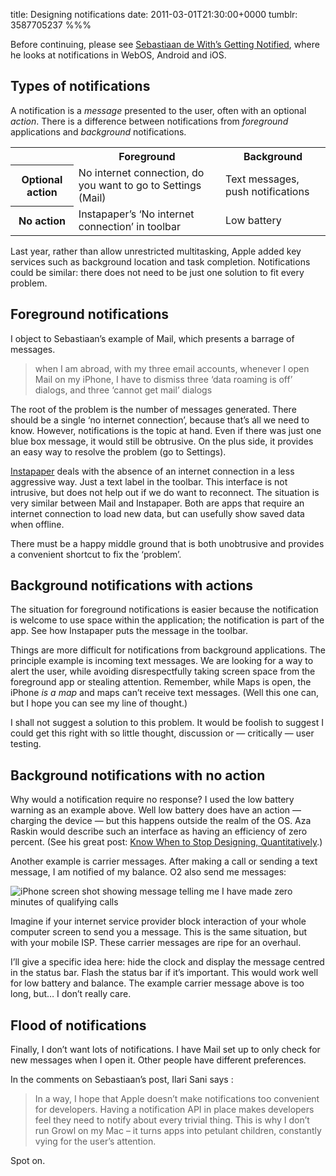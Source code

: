 title: Designing notifications
date: 2011-03-01T21:30:00+0000
tumblr: 3587705237
%%%

Before continuing, please see [Sebastiaan de With’s Getting Notified][C], where he looks at notifications in WebOS, Android and iOS.

## Types of notifications

A notification is a *message* presented to the user, often with an optional *action*. There is a difference between notifications from *foreground* applications and *background* notifications.

<table><tr><td> </td><th>Foreground</th><th>Background</th></tr><tr><th>Optional action</th><td>No internet connection, do you want to go to Settings (Mail)</td><td>Text messages, push notifications</td></tr><tr><th>No action</th><td>Instapaper’s ‘No internet connection’ in toolbar</td><td>Low battery</td></tr></table>

Last year, rather than allow unrestricted multitasking, Apple added key services such as background location and task completion. Notifications could be similar: there does not need to be just one solution to fit every problem.

## Foreground notifications

I object to Sebastiaan’s example of Mail, which presents a barrage of messages.

> when I am abroad, with my three email accounts, whenever I open Mail on my iPhone, I have to dismiss three ‘data roaming is off’ dialogs, and three ‘cannot get mail’ dialogs

The root of the problem is the number of messages generated. There should be a single ‘no internet connection’, because that’s all we need to know. However, notifications is the topic at hand. Even if there was just one blue box message, it would still be obtrusive. On the plus side, it provides an easy way to resolve the problem (go to Settings).

[Instapaper][I] deals with the absence of an internet connection in a less aggressive way. Just a text label in the toolbar. This interface is not intrusive, but does not help out if we do want to reconnect. The situation is very similar between Mail and Instapaper. Both are apps that require an internet connection to load new data, but can usefully show saved data when offline.

There must be a happy middle ground that is both unobtrusive and provides a convenient shortcut to fix the ‘problem’.

## Background notifications with actions

The situation for foreground notifications is easier because the notification is welcome to use space within the application; the notification is part of the app. See how Instapaper puts the message in the toolbar.

Things are more difficult for notifications from background applications. The principle example is incoming text messages. We are looking for a way to alert the user, while avoiding disrespectfully taking screen space from the foreground app or stealing attention. Remember, while Maps is open, the iPhone *is a map* and maps can’t receive text messages. (Well this one can, but I hope you can see my line of thought.)

I shall not suggest a solution to this problem. It would be foolish to suggest I could get this right with so little thought, discussion or — critically — user testing.

## Background notifications with no action

Why would a notification require no response? I used the low battery warning as an example above. Well low battery does have an action — charging the device — but this happens outside the realm of the OS. Aza Raskin would describe such an interface as having an efficiency of zero percent. (See his great post: [Know When to Stop Designing, Quantitatively][AR].)

Another example is carrier messages. After making a call or sending a text message, I am notified of my balance. O2 also send me messages:

<img class="iphone4" src="zero-minutes.png" alt="iPhone screen shot showing message telling me I have made zero minutes of qualifying calls">

Imagine if your internet service provider block interaction of your whole computer screen to send you a message. This is the same situation, but with your mobile ISP. These carrier messages are ripe for an overhaul.

I’ll give a specific idea here: hide the clock and display the message centred in the status bar. Flash the status bar if it’s important. This would work well for low battery and balance. The example carrier message above is too long, but… I don’t really care.

## Flood of notifications

Finally, I don’t want lots of notifications. I have Mail set up to only check for new messages when I open it. Other people have different preferences.

In the comments on Sebastiaan’s post, Ilari Sani says :

> In a way, I hope that Apple doesn’t make notifications too convenient for developers. Having a notification API in place makes developers feel they need to notify about every trivial thing. This is why I don’t run Growl on my Mac – it turns apps into petulant children, constantly vying for the user’s attention.

Spot on.

[C]: http://blog.cocoia.com/2011/notify/
[AR]: http://www.azarask.in/blog/post/know_when_to_stop_designing_quantitatively/
[I]: http://www.instapaper.com/
